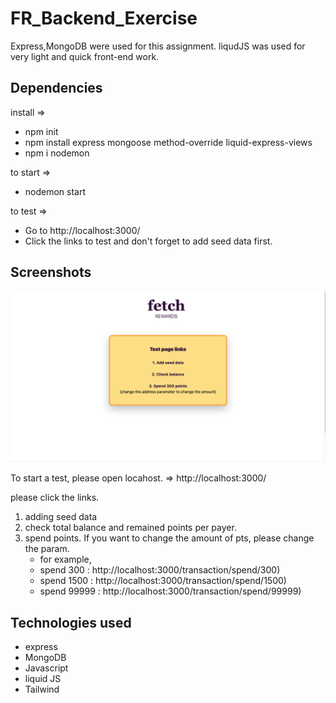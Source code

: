 # FR_Backend_Exercise

Express,MongoDB were used for this assignment. 
liqudJS was used for very light and quick front-end work.


## Dependencies
install =>
- npm init
- npm install express mongoose method-override liquid-express-views
- npm i nodemon

to start =>
- nodemon start

to test =>
- Go to http://localhost:3000/
- Click the links to test and don't forget to add seed data first.

## Screenshots
![Test Page](img/TestHome.png)

To start a test, please open locahost.
=> http://localhost:3000/

please click the links.
1. adding seed data
2. check total balance and remained points per payer.
3. spend points. If you want to change the amount of pts, please change the param.
   - for example,
   - spend 300 : http://localhost:3000/transaction/spend/300)
   - spend 1500 : http://localhost:3000/transaction/spend/1500)
   - spend 99999 : http://localhost:3000/transaction/spend/99999)


## Technologies used
- express 
- MongoDB
- Javascript 
- liquid JS 
- Tailwind 